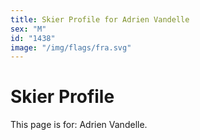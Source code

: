 ```yaml
---
title: Skier Profile for Adrien Vandelle
sex: "M"
id: "1438"
image: "/img/flags/fra.svg" 
---
```


# Skier Profile

This page is for: Adrien Vandelle.
    